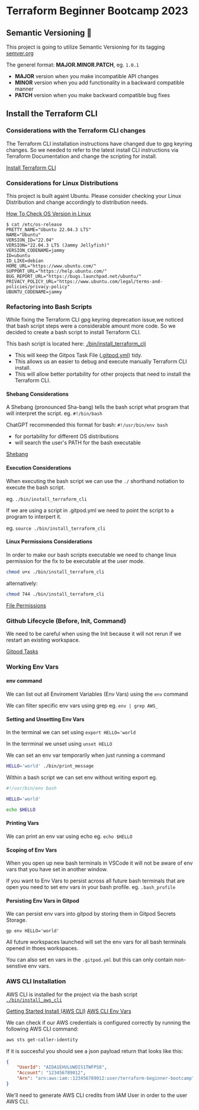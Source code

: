 # Terraform Beginner Bootcamp 2023

## Semantic Versioning :mage:

This project is going to utilize Semantic Versioning for its tagging
[semver.org](https://semver.org/)

The generel format:
 **MAJOR.MINOR.PATCH**, eg. `1.0.1`

- **MAJOR** version when you make incompatible API changes
- **MINOR** version when you add functionality in a backward compatible manner
- **PATCH** version when you make backward compatible bug fixes

## Install the Terraform CLI

### Considerations with the Terraform CLI changes
The Terraform CLI installation instructions have changed due to gpg keyring changes. So we needed to refer to the latest install CLI instructions via Terraform Documentation and change the scripting for install.

[Install Terraform CLI](https://developer.hashicorp.com/terraform/tutorials/aws-get-started/install-cli)

### Considerations for Linux Distributions

This project is built againt Ubuntu.
Please consider checking your Linux Distribution and change accordingly to distribution needs. 

[How To Check OS Version in Linux](https://www.cyberciti.biz/faq/how-to-check-os-version-in-linux-command-line/)

```
$ cat /etc/os-release
PRETTY_NAME="Ubuntu 22.04.3 LTS"
NAME="Ubuntu"
VERSION_ID="22.04"
VERSION="22.04.3 LTS (Jammy Jellyfish)"
VERSION_CODENAME=jammy
ID=ubuntu
ID_LIKE=debian
HOME_URL="https://www.ubuntu.com/"
SUPPORT_URL="https://help.ubuntu.com/"
BUG_REPORT_URL="https://bugs.launchpad.net/ubuntu/"
PRIVACY_POLICY_URL="https://www.ubuntu.com/legal/terms-and-policies/privacy-policy"
UBUNTU_CODENAME=jammy
```

### Refactoring into Bash Scripts

While fixing the Terraform CLI gpg keyring deprecation issue,we noticed that bash script steps were a considerable amount more code. So we decided to create a bash script to install Terraform CLI.

This bash script is located here: [./bin/install_terraform_cli](./bin/install_terraform_cli)

- This will keep the Gitpos Task File ([.gitpod.yml](.gitpod.yml)) tidy.
- This allows us an easier to debug and execute manually Terraform CLI install.
- This will allow better portability for other projects that need to install the Terraform CLI.

#### Shebang Considerations

A Shebang (pronounced Sha-bang) tells the bash script what program that will interpret the script. eg. `#!/bin/bash`

ChatGPT recommended this format for bash: `#!/usr/bin/env bash`

- for portability for different OS distributions 
- will search the user's PATH for the bash executable

[Shebang](https://en.wikipedia.org/wiki/Shebang_(Unix))

#### Execution Considerations

When executing the bash script we can use the `./` shorthand notiation to execute the bash script.

eg. `./bin/install_terraform_cli`

If we are using a script in .gitpod.yml  we need to point the script to a program to interpert it.

eg. `source ./bin/install_terraform_cli`

#### Linux Permissions Considerations

In order to make our bash scripts executable we need to change linux permission for the fix to be executable at the user mode.

```sh
chmod u+x ./bin/install_terraform_cli
```

alternatively:

```sh
chmod 744 ./bin/install_terraform_cli
```

[File Permissions](https://en.wikipedia.org/wiki/Chmod)

### Github Lifecycle (Before, Init, Command)

We need to be careful when using the Init because it will not rerun if we restart an existing workspace.

[Gitpod Tasks](https://www.gitpod.io/docs/configure/workspaces/tasks)

### Working Env Vars

#### env command

We can list out all Enviroment Variables (Env Vars) using the `env` command

We can filter specific env vars using grep eg. `env | grep AWS_`

#### Setting and Unsetting Env Vars

In the terminal we can set using `export HELLO='world`

In the terrminal we unset using `unset HELLO`

We can set an env var temporarily when just running a command

```sh
HELLO='world' ./bin/print_message
```
Within a bash script we can set env without writing export eg.

```sh
#!/usr/bin/env bash

HELLO='world'

echo $HELLO
```

#### Printing Vars

We can print an env var using echo eg. `echo $HELLO`

#### Scoping of Env Vars

When you open up new bash terminals in VSCode it will not be aware of env vars that you have set in another window.

If you want to Env Vars to persist across all future bash terminals that are open you need to set env vars in your bash profile. eg. `.bash_profile`

#### Persisting Env Vars in Gitpod

We can persist env vars into gitpod by storing them in Gitpod Secrets Storage.

```
gp env HELLO='world'
```

All future workspaces launched will set the env vars for all bash terminals opened in thoes workspaces.

You can also set en vars in the `.gitpod.yml` but this can only contain non-senstive env vars.

### AWS CLI Installation

AWS CLI is installed for the project via the bash script [`./bin/install_aws_cli`](./bin/install_aws_cli)


[Getting Started Install (AWS CLI)](https://docs.aws.amazon.com/cli/latest/userguide/getting-started-install.html)
[AWS CLI Env Vars](https://docs.aws.amazon.com/cli/latest/userguide/cli-configure-envvars.html)

We can check if our AWS credentials is configured correctly by running the following AWS CLI command:
```sh
aws sts get-caller-identity
```

If it is succesful you should see a json payload return that looks like this:

```json
{
    "UserId": "AIDA1EHVLUWDIS1TWFPS8",
    "Account": "123456789012",
    "Arn": "arn:aws:iam::123456789012:user/terraform-beginner-bootcamp"
}
```

We'll need to generate AWS CLI credits from IAM User in order to the user AWS CLI.